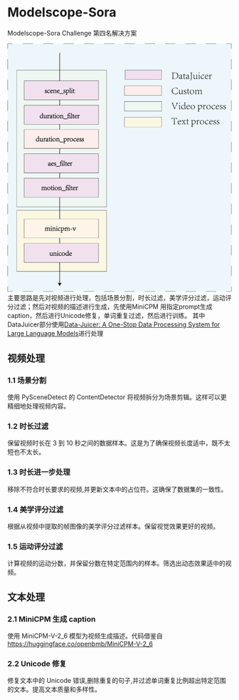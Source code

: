 # Modelscope-Sora
Modelscope-Sora Challenge 第四名解决方案

![Modelscope-Sora Challenge](./src/modelscope-sora.png)
主要思路是先对视频进行处理，包括场景分割，时长过滤，美学评分过滤，运动评分过滤；然后对视频的描述进行生成，先使用MiniCPM 用指定prompt生成 caption，然后进行Unicode修复，单词重复过滤，然后进行训练。
其中DataJuicer部分使用[Data-Juicer: A One-Stop Data Processing System for Large Language Models](https://github.com/modelscope/data-juicer)进行处理

## 视频处理
### 1.1 场景分割
使用 PySceneDetect 的 ContentDetector 将视频拆分为场景剪辑。这样可以更精细地处理视频内容。

### 1.2 时长过滤
保留视频时长在 3 到 10 秒之间的数据样本。这是为了确保视频长度适中，既不太短也不太长。

### 1.3 时长进一步处理
移除不符合时长要求的视频,并更新文本中的占位符。这确保了数据集的一致性。

### 1.4 美学评分过滤
根据从视频中提取的帧图像的美学评分过滤样本。保留视觉效果更好的视频。

### 1.5 运动评分过滤
计算视频的运动分数，并保留分数在特定范围内的样本。筛选出动态效果适中的视频。

## 文本处理
### 2.1 MiniCPM 生成 caption
使用 MiniCPM-V-2_6 模型为视频生成描述。代码借鉴自 https://huggingface.co/openbmb/MiniCPM-V-2_6

### 2.2 Unicode 修复
修复文本中的 Unicode 错误,删除重复的句子,并过滤单词重复比例超出特定范围的文本。提高文本质量和多样性。
